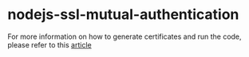 # nodejs-ssl-mutual-authentication

For more information on how to generate certificates and run the code, please refer to this [article](https://www.matteomattei.com/client-and-server-ssl-mutual-authentication-with-nodejs/)
